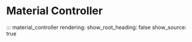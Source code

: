# Material Controller

::: material_controller
    rendering:
        show_root_heading: false
        show_source: true
